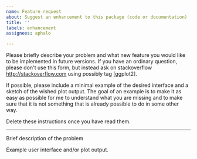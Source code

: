 ```yaml
---
name: Feature request
about: Suggest an enhancement to this package (code or documentation)
title: ''
labels: enhancement
assignees: aphalo

---
```


Please briefly describe your problem and what new feature you would like to be implemented in future versions. If you have an ordinary question, please don't use this form, but instead ask on stackoverflow <http://stackoverflow.com> using possibly tag [ggplot2].

If possible, please include a minimal example of the desired interface and a sketch of the wished plot output. The goal of an example is to make it as easy as possible for me to understand what you are missing and to make sure that it is not something that is already possible to do in some other way.

Delete these instructions once you have read them.

---

Brief description of the problem

Example user interface and/or plot output.
